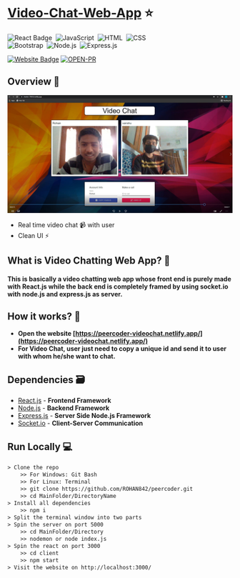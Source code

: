 # [Video-Chat-Web-App](https://peercoder-videochat.netlify.app/) ⭐

![React Badge](http://img.shields.io/badge/Powered%20By-React-blue?style=for-the-badge&logo=)&nbsp;
![JavaScript](https://img.shields.io/badge/JavaScript-F7DF1E?style=for-the-badge&logo=&logoColor)&nbsp;
![HTML](https://img.shields.io/badge/HTML5-E34F26?style=for-the-badge&logo=&logoColor=white)&nbsp;
![CSS](https://img.shields.io/badge/CSS-239120?&style=for-the-badge&logo=&logoColor=white)&nbsp;<br/>
![Bootstrap](https://img.shields.io/badge/Bootstrap-563D7C?style=for-the-badge&logo=&logoColor=white)&nbsp;
![Node.js](https://img.shields.io/badge/Node.js-43853D?style=for-the-badge&logo=node.js&logoColor=white)&nbsp;
![Express.js](https://img.shields.io/badge/Express.js-404D59?style=for-the-badge)&nbsp;


[![Website Badge](https://img.shields.io/badge/Visit-Now-green?style=for-the-badge&logo=vercel)](https://peercoder-videochat.netlify.app/)
[![OPEN-PR](https://img.shields.io/badge/Open%20For-PR-orange?style=for-the-badge&logo=github)](https://github.com/ROHAN842/Video-Chat-Web-app)

## Overview 👀
<img src="images/video-chat.jpg">

- Real time video chat 📹 with user 
- Clean UI ⚡

## What is Video Chatting Web App? 🤔

#### This is basically a video chatting web app whose front end is purely made with React.js while the back end is completely framed by using socket.io with node.js and express.js as server.


## How it works? 🤔
- **Open the website [https://peercoder-videochat.netlify.app/](https://peercoder-videochat.netlify.app/)**
- **For Video Chat, user just need to copy a unique id and send it to user with whom he/she want to chat.**

## Dependencies 🗃

- [React.js](https://reactjs.org/) - **Frontend Framework**
- [Node.js](https://nodejs.org/en/) - **Backend Framework**
- [Express.js](https://expressjs.com/) - **Server Side Node.js Framework**
- [Socket.io](https://socket.io/) - **Client-Server Communication**

## Run Locally 💻

```
> Clone the repo
    >> For Windows: Git Bash
    >> For Linux: Terminal
    >> git clone https://github.com/ROHAN842/peercoder.git
    >> cd MainFolder/DirectoryName
> Install all dependencies
    >> npm i
> Split the terminal window into two parts 
> Spin the server on port 5000
    >> cd MainFolder/Directory
    >> nodemon or node index.js
> Spin the react on port 3000
    >> cd client
    >> npm start
> Visit the website on http://localhost:3000/
    
```

